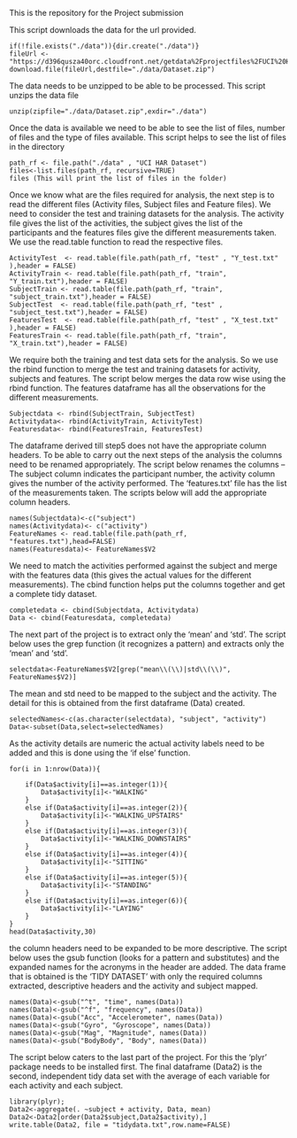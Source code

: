 This is the repository for the Project submission

This script downloads the data for the url provided.
```
if(!file.exists("./data")){dir.create("./data")}
fileUrl <- "https://d396qusza40orc.cloudfront.net/getdata%2Fprojectfiles%2FUCI%20HAR%20Dataset.zip"
download.file(fileUrl,destfile="./data/Dataset.zip")
```
The data needs to be unzipped to be able to be processed. This script unzips the data file
```
unzip(zipfile="./data/Dataset.zip",exdir="./data")
```
Once the data is available we need to be able to see the list of files, number of files and the type of files available. This script helps to see the list of files in the directory
```
path_rf <- file.path("./data" , "UCI HAR Dataset")
files<-list.files(path_rf, recursive=TRUE)
files (This will print the list of files in the folder)
```
Once we know what are the files required for analysis, the next step is to read the different files (Activity files, Subject files and Feature files). We need to consider the test and training datasets for the analysis.  The activity file gives the list of the activities, the subject gives the list of the participants and the features files give the different measurements taken. We use the read.table function to read the respective files. 
```
ActivityTest  <- read.table(file.path(path_rf, "test" , "Y_test.txt" ),header = FALSE)
ActivityTrain <- read.table(file.path(path_rf, "train", "Y_train.txt"),header = FALSE)
SubjectTrain <- read.table(file.path(path_rf, "train", "subject_train.txt"),header = FALSE)
SubjectTest  <- read.table(file.path(path_rf, "test" , "subject_test.txt"),header = FALSE)
FeaturesTest  <- read.table(file.path(path_rf, "test" , "X_test.txt" ),header = FALSE)
FeaturesTrain <- read.table(file.path(path_rf, "train", "X_train.txt"),header = FALSE)
```
We require both the training and test data sets for the analysis. So we use the rbind function to merge the test and training datasets for activity, subjects and features. The script below merges the data row wise using the rbind function. The features dataframe has all the observations for the different measurements.
```
Subjectdata <- rbind(SubjectTrain, SubjectTest)
Activitydata<- rbind(ActivityTrain, ActivityTest)
Featuresdata<- rbind(FeaturesTrain, FeaturesTest)
```
The dataframe derived till step5 does not have the appropriate column headers. To be able to carry out the next steps of the analysis the columns need to be renamed appropriately. The script below renames the columns – The subject column indicates the participant number, the activity column gives the number of the activity performed. The ‘features.txt’ file has the list of the measurements taken. The scripts below will add the appropriate column headers.
```
names(Subjectdata)<-c("subject")
names(Activitydata)<- c("activity")
FeatureNames <- read.table(file.path(path_rf, "features.txt"),head=FALSE)
names(Featuresdata)<- FeatureNames$V2
```
We need to match the activities performed against the subject and merge with the features data (this gives the actual values for the different measurements). The cbind function helps put the columns together and get a complete tidy dataset.
```
completedata <- cbind(Subjectdata, Activitydata)
Data <- cbind(Featuresdata, completedata)
```
The next part of the project is to extract only the ‘mean’ and ‘std’. The script below uses the grep function (it recognizes a pattern) and extracts only the ‘mean’ and ‘std’. 
```
selectdata<-FeatureNames$V2[grep("mean\\(\\)|std\\(\\)", FeatureNames$V2)]
```
The mean and std need to be mapped to the subject and the activity. The detail for this is obtained from the first dataframe (Data) created.  
```
selectedNames<-c(as.character(selectdata), "subject", "activity")
Data<-subset(Data,select=selectedNames)
```
As the activity details are numeric the actual activity labels need to be added and this is done using the ‘if else’ function. 
```
for(i in 1:nrow(Data)){
    
    if(Data$activity[i]==as.integer(1)){
        Data$activity[i]<-"WALKING"
    }
    else if(Data$activity[i]==as.integer(2)){
        Data$activity[i]<-"WALKING_UPSTAIRS"
    }
    else if(Data$activity[i]==as.integer(3)){
        Data$activity[i]<-"WALKING_DOWNSTAIRS"
    }
    else if(Data$activity[i]==as.integer(4)){
        Data$activity[i]<-"SITTING"
    }
    else if(Data$activity[i]==as.integer(5)){
        Data$activity[i]<-"STANDING"
    }
    else if(Data$activity[i]==as.integer(6)){
        Data$activity[i]<-"LAYING"
    }
}
head(Data$activity,30)    
```
the column headers need to be expanded to be more descriptive. The script below uses the gsub function (looks for a pattern and substitutes) and the expanded names for the acronyms in the header are added. The data frame that is obtained is the ‘TIDY DATASET’ with only the required columns extracted, descriptive headers and the activity and subject mapped.
```
names(Data)<-gsub("^t", "time", names(Data))
names(Data)<-gsub("^f", "frequency", names(Data))
names(Data)<-gsub("Acc", "Accelerometer", names(Data))
names(Data)<-gsub("Gyro", "Gyroscope", names(Data))
names(Data)<-gsub("Mag", "Magnitude", names(Data))
names(Data)<-gsub("BodyBody", "Body", names(Data))
```
The script below caters to the last part of the project. For this the ‘plyr’ package needs to be installed first. The final dataframe (Data2) is the second, independent tidy data set with the average of each variable for each activity and each subject.
```
library(plyr);
Data2<-aggregate(. ~subject + activity, Data, mean)
Data2<-Data2[order(Data2$subject,Data2$activity),]
write.table(Data2, file = "tidydata.txt",row.name=FALSE)
```
